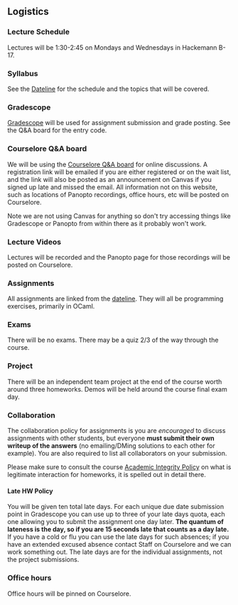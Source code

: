 ## Logistics

### Lecture Schedule

Lectures will be 1:30-2:45 on Mondays and Wednesdays in Hackemann B-17.
### Syllabus

See the [Dateline](dateline.html) for the schedule and the topics that will be covered.

### Gradescope

[Gradescope](https://gradescope.com) will be used for assignment submission and grade posting. See the Q&A board for the entry code.

### Courselore Q&A board

We will be using the [Courselore Q&A board](https://courselore.org/courses/1191913911) for online discussions. A registration link will be emailed if you are either registered or on the wait list, and the link will also be posted as an announcement on Canvas if you signed up late and missed the email.  All information not on this website, such as locations of Panopto recordings, office hours, etc will be posted on Courselore.

Note we are not using Canvas for anything so don't try accessing things like Gradescope or Panopto from within there as it probably won't work.

### Lecture Videos
Lectures will be recorded and the Panopto page for those recordings will be posted on Courselore.

### Assignments

All assignments are linked from the [dateline](dateline.html). They will all be programming exercises, primarily in OCaml.

### Exams

There will be no exams.  There may be a quiz 2/3 of the way through the course.

### Project

There will be an independent team project at the end of the course worth around three homeworks.  Demos will be held around the course final exam day.

### Collaboration

The collaboration policy for assignments is you are *encouraged* to discuss assignments with other students, but everyone **must submit their own writeup of the answers** (no emailing/DMing solutions to each other for example).  You are also required to list all collaborators on your submission.

Please make sure to consult the course [Academic Integrity Policy](integrity.html) on what is legitimate interaction for homeworks, it is spelled out in detail there.

#### Late HW Policy

You will be given ten total late days. For each unique due date submission point in Gradescope you can use up to three of your late days quota, each one allowing you to submit the assignment one day later.  **The quantum of lateness is the day, so if you are 15 seconds late that counts as a day late.** If you have a cold or flu you can use the late days for such absences; if you have an extended excused absence contact Staff on Courselore and we can work something out.  The late days are for the individual assignments, not the project submissions.

### Office hours

Office hours will be pinned on Courselore.

